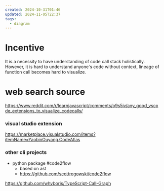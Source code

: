 ```yaml
---
created: 2024-10-31T01:46
updated: 2024-11-05T22:37
tags:
  - diagram
---
```

# Incentive
It is a necessity to have understanding of code call stack holistically. However, it is hard to understand anyone's code without context, lineage of function call becomes hard to visualize. 

# web search source
https://www.reddit.com/r/learnjavascript/comments/o9s5iv/any_good_vscode_extensions_to_visualize_codecalls/

### visual studio extension
https://marketplace.visualstudio.com/items?itemName=YaobinOuyang.CodeAtlas

### other cli projects
- python package #code2flow
	- based on ast
	- https://github.com/scottrogowski/code2flow

https://github.com/whyboris/TypeScript-Call-Graph
